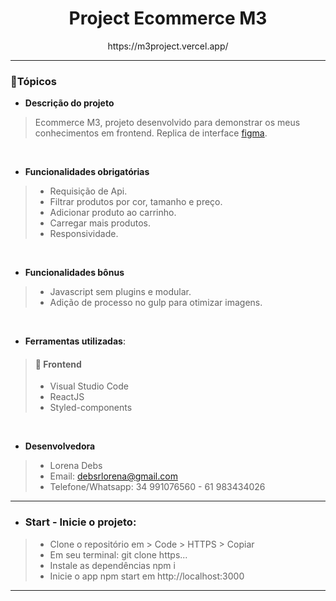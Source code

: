 
<div align="center">
<h1>Project Ecommerce M3</h1>
https://m3project.vercel.app/
</div>
<hr>

### :memo:Tópicos 


* **Descrição do projeto**

> Ecommerce M3, projeto desenvolvido para demonstrar os meus conhecimentos em frontend. Replica de interface [figma](https://www.figma.com/file/hPfcV6VClVfkHCtje9997Q/Desafio-m3?node-id=0%3A1).

<br> 

* **Funcionalidades obrigatórias**

> * Requisição de Api.
> * Filtrar produtos por cor, tamanho e preço.
> * Adicionar produto ao carrinho.
> * Carregar mais produtos.
> * Responsividade.

<br> 

* **Funcionalidades bônus**

> * Javascript sem plugins e modular.
> * Adição de processo no gulp para otimizar imagens.

<br> 

* **Ferramentas utilizadas**: 

> #### 🎨 Frontend
>
> * Visual Studio Code
> * ReactJS
> * Styled-components

<br> 

* **Desenvolvedora**

> * Lorena Debs
> * Email: debsrlorena@gmail.com
> * Telefone/Whatsapp: 34 991076560 - 61 983434026

<hr>


* ### Start - Inicie o projeto: 

> * Clone o repositório em > Code > HTTPS > Copiar
> * Em seu terminal: git clone https...
> * Instale as dependências npm i
> * Inicie o app npm start em http://localhost:3000

<hr>


